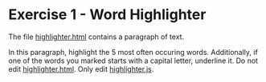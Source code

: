 # Exercise 1 - Word Highlighter

The file [highlighter.html](./highlighter.html) contains a paragraph of text.

In this paragraph, highlight the 5 most often occuring words.
Additionally, if one of the words you marked starts with a capital letter, underline it.
Do not edit [highlighter.html](./highlighter.html). Only edit [highlighter.js](./highlighter.js).
